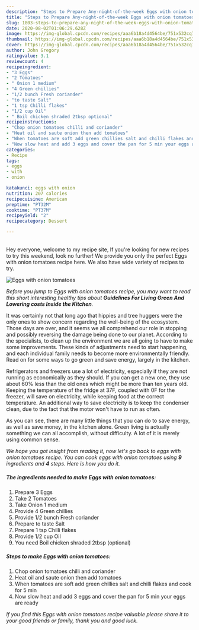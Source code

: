 ```yaml
---
description: "Steps to Prepare Any-night-of-the-week Eggs with onion tomatoes"
title: "Steps to Prepare Any-night-of-the-week Eggs with onion tomatoes"
slug: 1803-steps-to-prepare-any-night-of-the-week-eggs-with-onion-tomatoes
date: 2020-08-02T01:06:29.628Z
image: https://img-global.cpcdn.com/recipes/aaa6b18a4d4564be/751x532cq70/eggs-with-onion-tomatoes-recipe-main-photo.jpg
thumbnail: https://img-global.cpcdn.com/recipes/aaa6b18a4d4564be/751x532cq70/eggs-with-onion-tomatoes-recipe-main-photo.jpg
cover: https://img-global.cpcdn.com/recipes/aaa6b18a4d4564be/751x532cq70/eggs-with-onion-tomatoes-recipe-main-photo.jpg
author: John Gregory
ratingvalue: 3.1
reviewcount: 4
recipeingredient:
- "3 Eggs"
- "2 Tomatoes"
- " Onion 1 medium"
- "4 Green chillies"
- "1/2 bunch Fresh coriander"
- "to taste Salt"
- "1 tsp Chilli flakes"
- "1/2 cup Oil"
- " Boil chicken shraded 2tbsp optional"
recipeinstructions:
- "Chop onion tomatoes chilli and coriander"
- "Heat oil and saute onion then add tomatoes"
- "When tomatoes are soft add green chillies salt and chilli flakes and cook for 5 min"
- "Now slow heat and add 3 eggs and cover the pan for 5 min your eggs are ready"
categories:
- Recipe
tags:
- eggs
- with
- onion

katakunci: eggs with onion 
nutrition: 207 calories
recipecuisine: American
preptime: "PT32M"
cooktime: "PT37M"
recipeyield: "2"
recipecategory: Dessert

---
```

<br>
Hey everyone, welcome to my recipe site, If you're looking for new recipes to try this weekend, look no further! We provide you only the perfect Eggs with onion tomatoes recipe here. We also have wide variety of recipes to try.
<br>


![Eggs with onion tomatoes](https://img-global.cpcdn.com/recipes/aaa6b18a4d4564be/751x532cq70/eggs-with-onion-tomatoes-recipe-main-photo.jpg)

<i>Before you jump to Eggs with onion tomatoes recipe, you may want to read this short interesting healthy tips about 
<strong>Guidelines For Living Green And Lowering costs Inside the Kitchen</strong>.</i>
</br>

It was certainly not that long ago that hippies and tree huggers were the only ones to show concern regarding the well-being of the ecosystem. Those days are over, and it seems we all comprehend our role in stopping and possibly reversing the damage being done to our planet. According to the specialists, to clean up the environment we are all going to have to make some improvements. These kinds of adjustments need to start happening, and each individual family needs to become more environmentally friendly. Read on for some ways to go green and save energy, largely in the kitchen.

Refrigerators and freezers use a lot of electricity, especially if they are not running as economically as they should. If you can get a new one, they use about 60% less than the old ones which might be more than ten years old. Keeping the temperature of the fridge at 37F, coupled with 0F for the freezer, will save on electricity, while keeping food at the correct temperature. An additional way to save electricity is to keep the condenser clean, due to the fact that the motor won't have to run as often.

As you can see, there are many little things that you can do to save energy, as well as save money, in the kitchen alone. Green living is actually something we can all accomplish, without difficulty. A lot of it is merely using common sense.


<i>We hope you got insight from reading it, now let's go back to eggs with onion tomatoes recipe. You can cook eggs with onion tomatoes using <strong>9</strong> ingredients and <strong>4</strong> steps. Here is how you do it.
</i>

##### The ingredients needed to make Eggs with onion tomatoes:

1. Prepare 3 Eggs
1. Take 2 Tomatoes
1. Take  Onion 1 medium
1. Provide 4 Green chillies
1. Provide 1/2 bunch Fresh coriander
1. Prepare to taste Salt
1. Prepare 1 tsp Chilli flakes
1. Provide 1/2 cup Oil
1. You need  Boil chicken shraded 2tbsp (optional)


##### Steps to make Eggs with onion tomatoes:

1. Chop onion tomatoes chilli and coriander
1. Heat oil and saute onion then add tomatoes
1. When tomatoes are soft add green chillies salt and chilli flakes and cook for 5 min
1. Now slow heat and add 3 eggs and cover the pan for 5 min your eggs are ready


<i>If you find this Eggs with onion tomatoes recipe valuable please share it to your good friends or family, thank you and good luck.</i>
